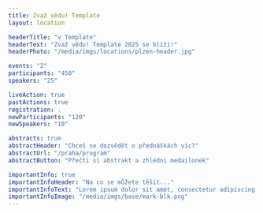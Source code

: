 ```yaml
---
title: Zvaž vědu! Template
layout: location

headerTitle: "v Template"
headerText: "Zvaž vědu! Template 2025 se blíží!"
headerPhoto: "/media/imgs/locations/plzen-header.jpg"

events: "2"
participants: "450"
speakers: "25"  

liveAction: true
pastActions: true
registration: .
newParticipants: "120"
newSpeakers: "10"

abstracts: true
abstractHeader: "Chceš se dozvědět o přednáškách víc?"
abstractUrl: "/praha/program"
abstractButton: "Přečti si abstrakt a zhlédni medailonek"

importantInfo: true
importantInfoHeader: "Na co se můžete těšit..."
importantInfoText: "Lorem ipsum dolor sit amet, consectetur adipiscing elit. Sed ut perspiciatis unde omnis iste natus error sit voluptatem accusantium doloremque laudantium. Nemo enim ipsam voluptatem quia voluptas sit aspernatur aut odit aut fugit. Velit porro quisquam est, qui dolorem ipsum quia dolor sit amet, consectetur, adipisci velit. Neque porro quisquam est, qui dolorem. Sed ut perspiciatis unde omnis iste natus error sit. Tempora incidunt ut labore et dolore magnam aliquam quaerat voluptatem. Ut enim ad minima veniam, quis nostrum exercitationem ullam corporis suscipit laboriosam. Excepteur sint occaecat cupidatat non proident."
importantInfoImage: "/media/imgs/base/mark-blk.png"
---
```

